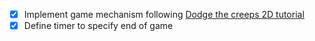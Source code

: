 - [x] Implement game mechanism following [Dodge the creeps 2D tutorial](https://docs.godotengine.org/en/4.3/getting_started/first_2d_game/index.html)
- [x] Define timer to specify end of game